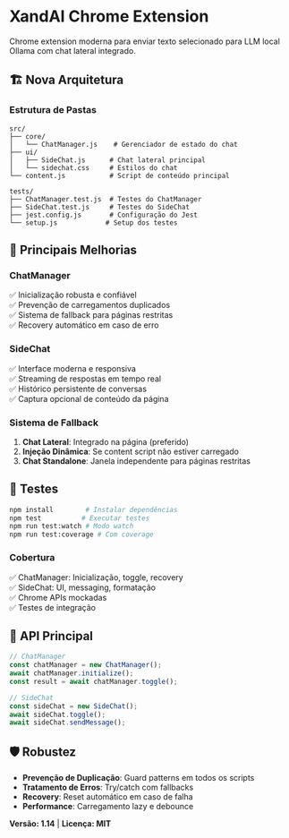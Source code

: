 # XandAI Chrome Extension

Chrome extension moderna para enviar texto selecionado para LLM local Ollama com chat lateral integrado.

## 🏗️ Nova Arquitetura

### Estrutura de Pastas
```
src/
├── core/
│   └── ChatManager.js    # Gerenciador de estado do chat
├── ui/
│   ├── SideChat.js      # Chat lateral principal  
│   └── sidechat.css     # Estilos do chat
└── content.js           # Script de conteúdo principal

tests/
├── ChatManager.test.js  # Testes do ChatManager
├── SideChat.test.js     # Testes do SideChat
├── jest.config.js       # Configuração do Jest
└── setup.js            # Setup dos testes
```

## 🚀 Principais Melhorias

### ChatManager
✅ Inicialização robusta e confiável  
✅ Prevenção de carregamentos duplicados  
✅ Sistema de fallback para páginas restritas  
✅ Recovery automático em caso de erro  

### SideChat
✅ Interface moderna e responsiva  
✅ Streaming de respostas em tempo real  
✅ Histórico persistente de conversas  
✅ Captura opcional de conteúdo da página  

### Sistema de Fallback
1. **Chat Lateral**: Integrado na página (preferido)
2. **Injeção Dinâmica**: Se content script não estiver carregado
3. **Chat Standalone**: Janela independente para páginas restritas

## 🧪 Testes

```bash
npm install        # Instalar dependências
npm test          # Executar testes
npm run test:watch # Modo watch
npm run test:coverage # Com coverage
```

### Cobertura
✅ ChatManager: Inicialização, toggle, recovery  
✅ SideChat: UI, messaging, formatação  
✅ Chrome APIs mockadas  
✅ Testes de integração  

## 🔧 API Principal

```javascript
// ChatManager
const chatManager = new ChatManager();
await chatManager.initialize();
const result = await chatManager.toggle();

// SideChat
const sideChat = new SideChat();
await sideChat.toggle();
await sideChat.sendMessage();
```

## 🛡️ Robustez

- **Prevenção de Duplicação**: Guard patterns em todos os scripts
- **Tratamento de Erros**: Try/catch com fallbacks
- **Recovery**: Reset automático em caso de falha
- **Performance**: Carregamento lazy e debounce

**Versão: 1.14** | **Licença: MIT**